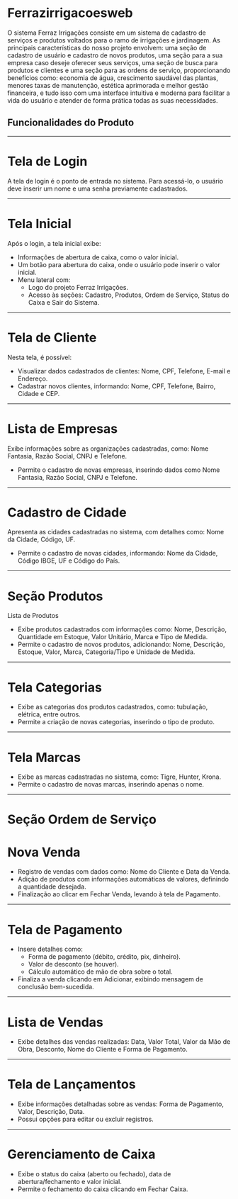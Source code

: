 # Ferrazirrigacoesweb

O sistema Ferraz Irrigações consiste em um sistema de cadastro de serviços e produtos voltados para o ramo de irrigações e jardinagem. As principais características do nosso projeto envolvem: uma seção de cadastro de usuário e cadastro de novos produtos, uma seção para a sua empresa caso deseje oferecer seus serviços, uma seção de busca para produtos e clientes e uma seção para as ordens de serviço, proporcionando benefícios como: economia de água, crescimento saudável das plantas, menores taxas de manutenção, estética aprimorada e melhor gestão financeira, e tudo isso com uma interface intuitiva e moderna para facilitar a vida do usuário e atender de forma prática todas as suas necessidades.

## Funcionalidades do Produto
______________________________________________________________________________________________________________

# Tela de Login
A tela de login é o ponto de entrada no sistema. Para acessá-lo, o usuário deve inserir um nome e uma senha previamente cadastrados.

______________________________________________________________________________________________________________

# Tela Inicial
Após o login, a tela inicial exibe:

 * Informações de abertura de caixa, como o valor inicial.
 * Um botão para abertura do caixa, onde o usuário pode inserir o valor inicial.
 * Menu lateral com:
    - Logo do projeto Ferraz Irrigações.
    - Acesso às seções: Cadastro, Produtos, Ordem de Serviço, Status do Caixa e Sair do Sistema.

______________________________________________________________________________________________________________

# Tela de Cliente
Nesta tela, é possível:

 * Visualizar dados cadastrados de clientes: Nome, CPF, Telefone, E-mail e Endereço.
 * Cadastrar novos clientes, informando: Nome, CPF, Telefone, Bairro, Cidade e CEP.

______________________________________________________________________________________________________________

# Lista de Empresas
Exibe informações sobre as organizações cadastradas, como: Nome Fantasia, Razão Social, CNPJ e Telefone.
 * Permite o cadastro de novas empresas, inserindo dados como Nome Fantasia, Razão Social, CNPJ e Telefone.

______________________________________________________________________________________________________________

# Cadastro de Cidade
Apresenta as cidades cadastradas no sistema, com detalhes como: Nome da Cidade, Código, UF.
* Permite o cadastro de novas cidades, informando: Nome da Cidade, Código IBGE, UF e Código do País.

______________________________________________________________________________________________________________

# Seção Produtos
Lista de Produtos
* Exibe produtos cadastrados com informações como: Nome, Descrição, Quantidade em Estoque, Valor Unitário, Marca e Tipo de Medida.
* Permite o cadastro de novos produtos, adicionando: Nome, Descrição, Estoque, Valor, Marca, Categoria/Tipo e Unidade de Medida.

______________________________________________________________________________________________________________

# Tela Categorias

* Exibe as categorias dos produtos cadastrados, como: tubulação, elétrica, entre outros.
* Permite a criação de novas categorias, inserindo o tipo de produto.

______________________________________________________________________________________________________________

# Tela Marcas

* Exibe as marcas cadastradas no sistema, como: Tigre, Hunter, Krona.
* Permite o cadastro de novas marcas, inserindo apenas o nome.

______________________________________________________________________________________________________________

# Seção Ordem de Serviço
# Nova Venda

* Registro de vendas com dados como: Nome do Cliente e Data da Venda.
* Adição de produtos com informações automáticas de valores, definindo a quantidade desejada.
* Finalização ao clicar em Fechar Venda, levando à tela de Pagamento.

______________________________________________________________________________________________________________

# Tela de Pagamento

 * Insere detalhes como:
   - Forma de pagamento (débito, crédito, pix, dinheiro).
   - Valor de desconto (se houver).
   - Cálculo automático de mão de obra sobre o total.
* Finaliza a venda clicando em Adicionar, exibindo mensagem de conclusão bem-sucedida.

______________________________________________________________________________________________________________

# Lista de Vendas

* Exibe detalhes das vendas realizadas: Data, Valor Total, Valor da Mão de Obra, Desconto, Nome do Cliente e Forma de Pagamento.

______________________________________________________________________________________________________________

# Tela de Lançamentos

* Exibe informações detalhadas sobre as vendas: Forma de Pagamento, Valor, Descrição, Data.
* Possui opções para editar ou excluir registros.

______________________________________________________________________________________________________________

# Gerenciamento de Caixa

* Exibe o status do caixa (aberto ou fechado), data de abertura/fechamento e valor inicial.
* Permite o fechamento do caixa clicando em Fechar Caixa.

